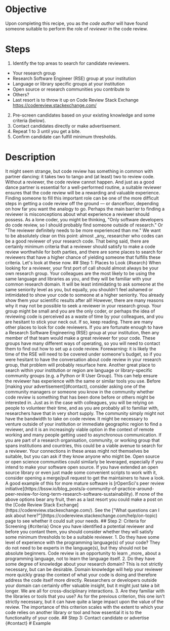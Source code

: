 # Objective

Upon completing this recipe, you as the _code author_ will have found someone
suitable to perform the role of _reviewer_ in the code review.

# Steps

1. Identify the top areas to search for candidate reviewers.
  - Your research group
  - Research Software Engineer (RSE) group at your institution
  - Language or library specific groups at your institution
  - Open source or research communities you contribute to
  - Others?
  - Last resort is to throw it up on Code Review Stack Exchange
    <https://codereview.stackexchange.com/>
2. Pre-screen candidates based on your existing knowledge and some criteria
   (below).
3. Contact candidates directly or make advertisement.
4. Repeat 1 to 3 until you get a bite.
5. Confirm candidate can fulfill minimum thresholds.

# Description

<!--
Rough Outline (not visible in document)

- role and value of the reviewer
  - Does the suitability of the code reviewer determine the "value" of the code
    review?
- Finding someone to review your code is one of the more difficult parts of
  code review. Lots of preconceptions about what experience a reviewer should
have. "Don't they need to be a professional programmer to tell me anything
helpful to do with my code?"
- Headline message: nearly anyone can be a good code reviewer
- that being said, there are some threshold criteria that a reviewer should
  satisfy to make the code review as valuable as possible for both parties,
and there are some places to look that will have a higher chance of yielding a
suitable reviewer. Let's look at those now.

1. Identify the top areas to search for candidate reviewers.
  - Your research group
  - Research Software Engineer (RSE) group at your institution
  - Language or library specific groups at your institution
  - Open source or research communities you contribute to
  - Others?
  - Last resort is to throw it up on Code Review Stack Exchange
    <https://codereview.stackexchange.com/>

2. Pre-screen candidates based on your existing knowledge and some criteria
  - Criteria
    - some level of experience with the programming language you are using
      - they don't need to be experts, but they shouldn't be absolute beginners
      - code review is an opportunity to learn _more_ about a language, not
        learn the language
    - domain knowledge is desirable but not essential
      - it will help the reviewer more quickly grasp the context and what your
        code is doing, but this isn't really the purpose of the code review,
        and researchers outside your field can more than adequately fulfill the
	role of reviewer
    - if you extensively use domain-specific or advanced libraries, a reviewer
      with some experience of these libraries is probably a good idea
 
3. Contact candidates directly or make advertisement.
  - writing an email/message shouldn't be too long or difficult 
  - there might be some awkwardness or difficulties with tone especially if the
    reviewer is more senior than you
  - a casual and less formal feel for the code review is desirable, so if you
    find yourself writing a really formal email/message, then perhaps the
    person you have selected isn't a great fit
  - give some context about _why_ you are asking (link to our section about
    motivations for doing a code review)
  - list your criteria to avoid any awkward conversations down the line if they
      turn out not to be suitable
  - point them to this website if they want more information 
  - give them an idea about time commitment: (what is our estimate for this???)

4. Repeat 1 to 3 until you get a bite.
5. Confirm candidate can fulfill minimum thresholds.
  - this should have been handled in step 3, but remind yourself of the
      criteria and whether the candidate does indeed fulfill them (and also
      in case they might have missed them from your initial message)
  - other than the language criteria, the others should not be seen as deal
      breakers, unless you have a domain-specific or library-specific
      feature you need to have reviewed and think it will be essential for the
      reviewer to have experience in these areas

--!>

It might seem strange, but code review has something in common with partner
dancing: it takes two to tango and (at least) two to review code. Without a
reviewer, the code review cannot happen. And just as a good dance partner is
essential for a well-performed routine, a suitable reviewer ensures that the
code review will be a rewarding and valuable experience. Finding someone to
fill this important role can be one of the more difficult steps in getting a
code review off the ground — or dancefloor, depending on how far you want the
analogy to go.

Perhaps the main barrier to finding a reviewer is misconceptions about what
experience a reviewer should possess. As a lone coder, you might be thinking,
"Only software developers do code review, so I should probably find someone
outside of research." Or "The reviewer definitely needs to be more experienced
than me." We want to be absolutely clear on this point: almost _any_ researcher
who codes can be a good reviewer of your research code.

That being said, there are certainly minimum criteria that a reviewer should
satisfy to make a code review worthwhile for both parties, and there are some
places to search for reviewers that have a higher chance of yielding someone
that fulfills these criteria. Let's look at these now.

## Step 1: Places to Look {#search}

When looking for a reviewer, your first port of call should almost always be
your own research group. Your colleagues are the most likely to be using the
same language and libraries as you, and they will be familiar with your
common research domain. It will be least intimidating to ask someone at the
same seniority level as you, but equally, you shouldn't feel ashamed or
intimidated to show your code to someone at a higher seniority. You already
show them your scientific results after all! However, there are many reasons
why it may not be possible to seek a reviewer in your research group. Your
group might be small and you are the only coder, or perhaps the idea of
reviewing code is perceived as a waste of time by your colleagues, and you are
hesitant to stick your neck out. If so, keep reading.

<!--
Probably need to add something about justifying time on code review to
supervisor?
--!>

There are many other places to look for code reviewers. If you are fortunate
enough to have a Research Software Engineering (RSE) group at your institution,
then any member of that team would make a great reviewer for your code.
These groups have many different ways of operating, so you will need to contact
them to find out how to set up a code review. Forewarning: it is likely the
time of the RSE will need to be covered under someone's budget, so if you were
hesitant to have the conversation about code review in your research group,
that problem will probably resurface here.

Another great place to search within your institution or region are language or
library-specific community groups (e.g. a Python or R User Group). This can
help ensure the reviewer has experience with the same or similar tools you use.
Before [making your advertisement](#contact), consider asking one of the
community managers or someone you know in the community whether code review is
something that has been done before or others might be interested in. Just as
in the case with colleagues, you will be relying on people to volunteer their
time, and as you are probably all to familiar with, researchers have that in
very short supply. The community simply might not have the bandwidth to take on
code review.

It might be necessary to venture outside of your institution or immediate
geographic region to find a reviewer, and it is an increasingly viable option
in the context of remote working and many people getting used to asynchronous
communication. If you are part of a research organisation, community, or
working group that spans institutions and countries, this could be a viable
avenue to search for a reviewer. Your connections in these areas might not
themselves be suitable, but you can ask if they know anyone who might be.
Open source or open science communities could similarly be leveraged,
especially if you intend to make your software open source. If you have
extended an open source library or even just made some convenient scripts to
work with it, consider opening a merge/pull request to get the maintainers to
have a look. A good example of this for more mature software is [rOpenSci's
peer review initiative](https://bssw.io/blog_posts/a-community-of-practice-around-peer-review-for-long-term-research-software-sustainability).

If none of the above options bear any fruit, then as a last resort you could
make a post on the [Code Review Stack
Exchange](https://codereview.stackexchange.com/). See the ["What questions can
I ask about here?"](https://codereview.stackexchange.com/help/on-topic) page to
see whether it could suit your needs.

## Step 2: Criteria for Screening {#criteria}

Once you have identified a potential reviewer and before you contant them, you
should consider whether they will satisfy some minimum thresholds to be a
suitable reviewer. 

1. Do they have some level of experience with the programming language(s) of
   your code? They do not need to be experts in the language(s), but they
   should not be absolute beginners. Code review is an opportunity to learn
   _more_ about a programming language, not to learn the language itself. 
2. Do they have some degree of knowledge about your research domain? This is
   not strictly necessary, but can be desirable. Domain knowledge will help
   your reviewer more quickly grasp the context of what your code is doing and
   therefore address the code itself more directly. Researchers or developers
   outside your domain can certainly offer valuable insight, but it might just
   take a bit longer. We are all for cross-disciplinary interactions.
3. Are they familiar with the libraries or tools that you use? As for the
   previous criterion, this one isn't strictly necessary, but it can have quite
   a large impact upon the value of the review. The importance of this
   criterion scales with the extent to which your code relies on another
   library or tool and how essential it is to the functionality of your code.

## Step 3: Contact candidate or advertise {#contact}

# Example

